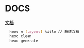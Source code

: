 # DOCS

[文档](https://hexo.io/zh-cn/docs/)

```bash
  hexo n [layout] title // 新建文档
  hexo clean
  hexo generate
```
